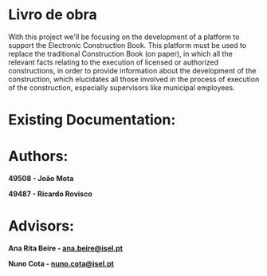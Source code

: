 # Livro de obra

With this project we'll be focusing on the development of a platform to support the Electronic Construction Book.
This platform must be used to replace the traditional Construction Book (on paper), in which all the relevant
facts relating to the execution of licensed or authorized constructions, in order to provide information about
the development of the construction, which elucidates all those involved in the process of
execution of the construction, especially supervisors like municipal employees.

# Existing Documentation:

# Authors:
**49508 - João Mota**

**49487 - Ricardo Rovisco**

# Advisors:
**Ana Rita Beire - ana.beire@isel.pt**

**Nuno Cota - nuno.cota@isel.pt**